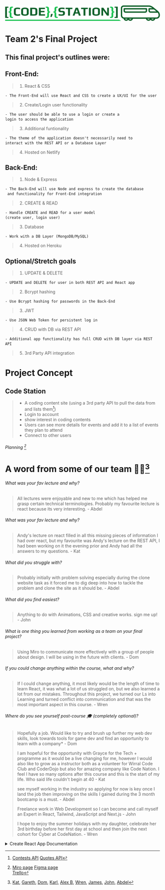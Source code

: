 ![Team Logo](/src/images/codeStationRectangleLogo%202.png)

# Team 2's Final Project

## This final project's outlines were:

## Front-End:

> 1. React & CSS

    - The Front-End will use React and CSS to create a UX/UI for the user

> 2. Create/Login user functionality

    - The user should be able to use a login or create a
    login to access the application

> 3. Additional funtionality

    - The theme of the application doesn't necessarily need to
    interact with the REST API or a Database Layer

> 4. Hosted on Netlify

## Back-End:

> 1. Node & Express

    - The Back-End will use Node and express to create the database
     and functionality for Front-End integration

> 2. CREATE & READ

    - Handle CREATE and READ for a user model
    (create user, login user)

> 3. Database

    - Work with a DB Layer (MongoDB/MySQL)

> 4. Hosted on Heroku

## Optional/Stretch goals

> 1. UPDATE & DELETE

    - UPDATE and DELETE for user in both REST API and React app

> 2. Bcrypt hashing

    - Use Bcrypt hashing for passwords in the Back-End

> 3. JWT

    - Use JSON Web Token for persistent log in

> 4. CRUD with DB via REST API

    - Additional app functionality has full CRUD with DB layer via REST API

> 5. 3rd Party API integration

# Project Concept

## Code Station

> - A coding content site (using a 3rd party API to pull the data from and lists them[^1])
> - Login to account
> - show interest in coding contents
> - Users can see more details for events and add it to a list of events they plan to attend
> - Connect to other users

###### Planning [^2]

# A word from some of our team :student:[^3]

###### What was your fav lecture and why?

> All lectures were enjoyable and new to me which has helped me grasp certain
> technical terminologies. Probably my favourite lecture is react because its very
> interesting. - Abdel

###### What was your fav lecture and why?

> Andy's lecture on react filled in all this missing pieces of information I had over
> react, but my favourite was Andy's lecture on the REST API, I had been working on it the
> evening prior and Andy had all the answers to my questions. - Kat

###### What did you struggle with?

> Probably initially with problem solving especially during the clone website task
> as it forced me to dig deep into how to tackle the problem and clone the site as
> it should be. - Abdel

###### What did you find easiest?

> Anything to do with Animations, CSS and creative works. sign me up! - John

###### What is one thing you learned from working as a team on your final project?

> Using Miro to communicate more effectively with a group of people about
> design. I will be using in the future with clients. - Dom

###### If you could change anything within the course, what and why?

> If I could change anything, it most likely would be the length of time to learn
> React, it was what a lot of us struggled on, but we also learned a lot from our mistakes.
> Throughout this project, we turned our Ls into Learning and turned conflict into
> communication and that was the most important aspect in this course. - Wren

###### Where do you see yourself post-course :mortar_board: (completely optional)?

> Hopefully a job. Would like to try and brush up further my web dev skills, look
> towards tools for game dev and find an opportunity to learn with a company\* - Dom
>
> I am hopeful for the opportunity with Grayce for the Tech + programme as it would
> be a live changing for me, however I would also like to grow as a instructor both as
> a volunteer for Wirral Code Club and CoderDojo but also for amazing company like Code Nation.
> I feel I have so many options after this course and this is the start of my life.
> Who said life couldn't begin at 40 - Kat
>
> see myself working in the industry so applying for now is key once I land the job
> then improving on the skills I gained during the 3 month bootcamp is a must. - Abdel
>
> Freelance work in Web Development so I can become and call myself an Expert in React,
> Tailwind, JavaScript and Next.js - John
>
> I hope to enjoy the summer holidays with my daughter, celebrate her 3rd birthday before
> her first day at school and then join the next cohort for Cyber at CodeNation. - Wren

[^1]:
    [Contests API](https://kontests.net/api/v1/all)
    [Quotes API](https://programming-quotes-api.herokuapp.com/Quotes/random)

[^2]:
    [Miro page](https://miro.com/app/board/uXjVOlLQruY=/?share_link_id=858956996815)
    [Figma page](https://www.figma.com/file/lyiCZsXzJWzd8yvyXL7SeO/Code-Station-Design)  
    [Trello](https://trello.com/b/3IlGLWY9/team-2)

[^3]:
    [Kat](https://github.com/Indykatz),
    [Gareth](https://github.com/garethhough),
    [Dom](https://github.com/harb0t),
    [Karl](https://github.com/KarlEvans70),
    [Alex B](https://github.com/alexbellairs),
    [Wren](https://github.com/Wren4Wren),
    [James](https://github.com/jamlindsay97),
    [John](https://github.com/jbridges373),
    [Abdel](https://github.com/Javabar)

<details><summary>Create React App Documentation</summary>
<p>
# Getting Started with Create React App

This project was bootstrapped with [Create React App](https://github.com/facebook/create-react-app).

## Available Scripts

In the project directory, you can run:

### `npm start`

Runs the app in the development mode.\
Open [http://localhost:3000](http://localhost:3000) to view it in your browser.

The page will reload when you make changes.\
You may also see any lint errors in the console.

### `npm test`

Launches the test runner in the interactive watch mode.\
See the section about [running tests](https://facebook.github.io/create-react-app/docs/running-tests) for more information.

### `npm run build`

Builds the app for production to the `build` folder.\
It correctly bundles React in production mode and optimizes the build for the best performance.

The build is minified and the filenames include the hashes.\
Your app is ready to be deployed!

See the section about [deployment](https://facebook.github.io/create-react-app/docs/deployment) for more information.

### `npm run eject`

**Note: this is a one-way operation. Once you `eject`, you can't go back!**

If you aren't satisfied with the build tool and configuration choices, you can `eject` at any time. This command will remove the single build dependency from your project.

Instead, it will copy all the configuration files and the transitive dependencies (webpack, Babel, ESLint, etc) right into your project so you have full control over them. All of the commands except `eject` will still work, but they will point to the copied scripts so you can tweak them. At this point you're on your own.

You don't have to ever use `eject`. The curated feature set is suitable for small and middle deployments, and you shouldn't feel obligated to use this feature. However we understand that this tool wouldn't be useful if you couldn't customize it when you are ready for it.

## Learn More

You can learn more in the [Create React App documentation](https://facebook.github.io/create-react-app/docs/getting-started).

To learn React, check out the [React documentation](https://reactjs.org/).

### Code Splitting

This section has moved here: [https://facebook.github.io/create-react-app/docs/code-splitting](https://facebook.github.io/create-react-app/docs/code-splitting)

### Analyzing the Bundle Size

This section has moved here: [https://facebook.github.io/create-react-app/docs/analyzing-the-bundle-size](https://facebook.github.io/create-react-app/docs/analyzing-the-bundle-size)

### Making a Progressive Web App

This section has moved here: [https://facebook.github.io/create-react-app/docs/making-a-progressive-web-app](https://facebook.github.io/create-react-app/docs/making-a-progressive-web-app)

### Advanced Configuration

This section has moved here: [https://facebook.github.io/create-react-app/docs/advanced-configuration](https://facebook.github.io/create-react-app/docs/advanced-configuration)

### Deployment

This section has moved here: [https://facebook.github.io/create-react-app/docs/deployment](https://facebook.github.io/create-react-app/docs/deployment)

### `npm run build` fails to minify

This section has moved here: [https://facebook.github.io/create-react-app/docs/troubleshooting#npm-run-build-fails-to-minify](https://facebook.github.io/create-react-app/docs/troubleshooting#npm-run-build-fails-to-minify)

# Kat_basicReactSetUp

# kat_bankTemp_2

# frontend-tester

# frontend-tester

# CodeStation-FinalProject

# CN-CodeStation-38

</p>
</details>
